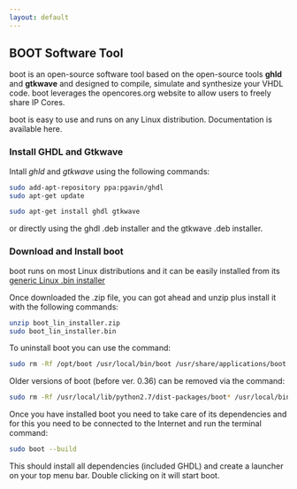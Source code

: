 ```yaml
---
layout: default
---
```

## BOOT Software Tool

boot is an open-source software tool based on the open-source tools **ghld** and **gtkwave** and designed to compile, simulate and synthesize your VHDL code. boot leverages the opencores.org website to allow users to freely share IP Cores.

boot is easy to use and runs on any Linux distribution. Documentation is available here. 

### Install GHDL and Gtkwave

Intall *ghld* and *gtkwave* using the following commands:
```bash
sudo add-apt-repository ppa:pgavin/ghdl
sudo apt-get update

sudo apt-get install ghdl gtkwave
```
or directly using the ghdl .deb installer and the gtkwave .deb installer.

### Download and Install boot

boot runs on most Linux distributions and it can be easily installed from its [generic Linux .bin installer](http://whub21.webhostinghub.com/~vincen17/freerangefactory.org/dl/)

Once downloaded the .zip file, you can got ahead and unzip plus install it with the following commands:
```bash
unzip boot_lin_installer.zip
sudo boot_lin_installer.bin
```
To uninstall boot you can use the command:
```bash
sudo rm -Rf /opt/boot /usr/local/bin/boot /usr/share/applications/boot.desktop /usr/share/pixmaps/boot-icon.*
```
Older versions of boot (before ver. 0.36) can be removed via the command:
```bash
sudo rm -Rf /usr/local/lib/python2.7/dist-packages/boot* /usr/local/bin/boot /usr/share/applications/boot.desktop /usr/share/pixmaps/boot-icon.*
```

Once you have installed boot you need to take care of its dependencies and for this you need to be connected to the Internet and run the terminal command:
```bash
sudo boot --build
```
This should install all dependencies (included GHDL) and create a launcher on your top menu bar. Double clicking on it will start boot. 
